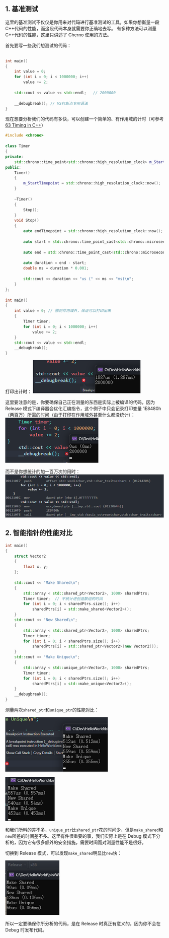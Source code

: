 ## 1. 基准测试

这里的基准测试不仅仅是你用来对代码进行基准测试的工具，如果你想衡量一段 C++代码的性能，而这段代码本身就需要你正确地去写。
有多种方法可以测量 C++代码的性能，这里只讲述了 Cherno 使用的方法。

首先要写一些我们想测试的代码：

```cpp

int main()
{
	int value = 0;
	for (int i = 0; i < 1000000; i++)
		value += 2;

	std::cout << value << std::endl;   // 2000000

	__debugbreak(); // VS打断点专用语法
}
```

现在想要分析我们的代码有多快，可以创建一个简单的、有作用域的计时（可参考[63 Timing in C++](63%20Timing%20in%20C++.md)）

```cpp
#include <chrono>

class Timer
{
private:
	std::chrono::time_point<std::chrono::high_resolution_clock> m_StartTimepoint;
public:
	Timer()
	{
		m_StartTimepoint = std::chrono::high_resolution_clock::now();
	}

	~Timer()
	{
		Stop();
	}
	void Stop()
	{
		auto endTimepoint = std::chrono::high_resolution_clock::now();

		auto start = std::chrono::time_point_cast<std::chrono::microseconds>(m_StartTimepoint).time_since_epoch().count();

		auto end = std::chrono::time_point_cast<std::chrono::microseconds>(endTimepoint).time_since_epoch().count();

		auto duration = end - start;
		double ms = duration * 0.001;

		std::cout << duration << "us (" << ms << "ms)\n";
	}
};

int main()
{
	int value = 0; // 挪到作用域外，保证可以打印出来
	{
		Timer timer;
		for (int i = 0; i < 1000000; i++)
			value += 2;
	}
	std::cout << value << std::endl;
	__debugbreak();
}
```

打印出计时：
![](./storage%20bag/Pasted%20image%2020230731161600.png)

这里要注意的是，你要确保自己正在测量的东西是实际上被编译的代码，因为 Release 模式下编译器会优化汇编指令，这个例子中只会记录打印变量 1E8480h（两百万）所需的时间（由于打印在作用域外甚至什么都没统计）：
![](./storage%20bag/Pasted%20image%2020230731162520.png)

而不是你想统计的加一百万次的用时：
![](./storage%20bag/Pasted%20image%2020230731162208.png)

## 2. 智能指针的性能对比

```cpp
int main()
{
	struct Vector2
	{
		float x, y;
	};

	std::cout << "Make Shared\n";
	{
		std::array < std::shared_ptr<Vector2>, 1000> sharedPtrs;
		Timer timer;  // 不统计进创造数组的时间
		for (int i = 0; i < sharedPtrs.size(); i++)
			sharedPtrs[i] = std::make_shared<Vector2>();
	}
	std::cout << "New Shared\n";
	{
		std::array < std::shared_ptr<Vector2>, 1000> sharedPtrs;
		Timer timer;
		for (int i = 0; i < sharedPtrs.size(); i++)
			sharedPtrs[i] = std::shared_ptr<Vector2>(new Vector2());
	}
	std::cout << "Make Unique\n";
	{
		std::array < std::unique_ptr<Vector2>, 1000> sharedPtrs;
		Timer timer;
		for (int i = 0; i < sharedPtrs.size(); i++)
			sharedPtrs[i] = std::make_unique<Vector2>();
	}
	__debugbreak();
}
```

测量两次`shared_ptr`和`unique_ptr`的性能对比：

![](./storage%20bag/Pasted%20image%2020230731163728.png)

![](./storage%20bag/Pasted%20image%2020230731163913.png)

和我们所料的差不多，`unique_ptr`比`shared_ptr`花的时间少，但是`make_shared`和`new`所差的时间差不多。这里有件很重要的事，我们实际上是在 Debug 模式下分析的，因为它有很多额外的安全措施，需要时间而对测量性能不是很好。

切换到 Release 模式，可以发现`make_shared`明显比`new`快：

![](./storage%20bag/Pasted%20image%2020230731164128.png)

所以一定要确保你所分析的代码，是在 Release 时真正有意义的，因为你不会在 Debug 时发布代码。
